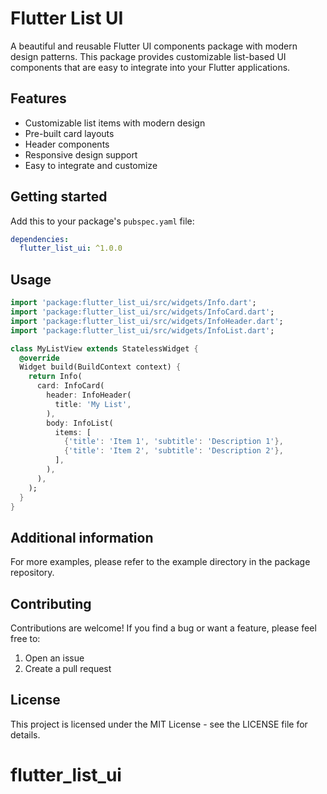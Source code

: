 <!--
This README describes the package. If you publish this package to pub.dev,
this README's contents appear on the landing page for your package.

For information about how to write a good package README, see the guide for
[writing package pages](https://dart.dev/tools/pub/writing-package-pages).

For general information about developing packages, see the Dart guide for
[creating packages](https://dart.dev/guides/libraries/create-packages)
and the Flutter guide for
[developing packages and plugins](https://flutter.dev/to/develop-packages).
-->

# Flutter List UI

A beautiful and reusable Flutter UI components package with modern design patterns. This package provides customizable list-based UI components that are easy to integrate into your Flutter applications.

## Features

- Customizable list items with modern design
- Pre-built card layouts
- Header components
- Responsive design support
- Easy to integrate and customize

## Getting started

Add this to your package's `pubspec.yaml` file:

```yaml
dependencies:
  flutter_list_ui: ^1.0.0
```

## Usage

```dart
import 'package:flutter_list_ui/src/widgets/Info.dart';
import 'package:flutter_list_ui/src/widgets/InfoCard.dart';
import 'package:flutter_list_ui/src/widgets/InfoHeader.dart';
import 'package:flutter_list_ui/src/widgets/InfoList.dart';

class MyListView extends StatelessWidget {
  @override
  Widget build(BuildContext context) {
    return Info(
      card: InfoCard(
        header: InfoHeader(
          title: 'My List',
        ),
        body: InfoList(
          items: [
            {'title': 'Item 1', 'subtitle': 'Description 1'},
            {'title': 'Item 2', 'subtitle': 'Description 2'},
          ],
        ),
      ),
    );
  }
}
```

## Additional information

For more examples, please refer to the example directory in the package repository.

## Contributing

Contributions are welcome! If you find a bug or want a feature, please feel free to:

1. Open an issue
2. Create a pull request

## License

This project is licensed under the MIT License - see the LICENSE file for details.
# flutter_list_ui
